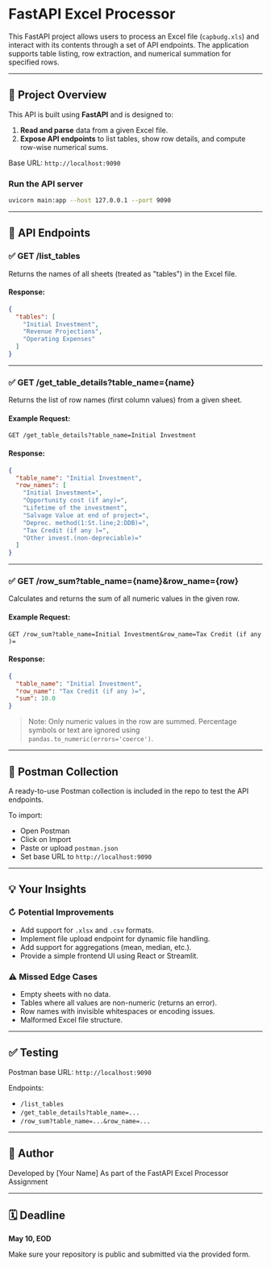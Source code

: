 # FastAPI Excel Processor

This FastAPI project allows users to process an Excel file (`capbudg.xls`) and interact with its contents through a set of API endpoints. The application supports table listing, row extraction, and numerical summation for specified rows.

---

## 🚀 Project Overview

This API is built using **FastAPI** and is designed to:

1. **Read and parse** data from a given Excel file.
2. **Expose API endpoints** to list tables, show row details, and compute row-wise numerical sums.

Base URL: `http://localhost:9090`

### Run the API server

```bash
uvicorn main:app --host 127.0.0.1 --port 9090
```

---

## 📌 API Endpoints

### ✅ GET /list\_tables

Returns the names of all sheets (treated as "tables") in the Excel file.

#### Response:

```json
{
  "tables": [
    "Initial Investment",
    "Revenue Projections",
    "Operating Expenses"
  ]
}
```

---

### ✅ GET /get\_table\_details?table\_name={name}

Returns the list of row names (first column values) from a given sheet.

#### Example Request:

```
GET /get_table_details?table_name=Initial Investment
```

#### Response:

```json
{
  "table_name": "Initial Investment",
  "row_names": [
    "Initial Investment=",
    "Opportunity cost (if any)=",
    "Lifetime of the investment",
    "Salvage Value at end of project=",
    "Deprec. method(1:St.line;2:DDB)=",
    "Tax Credit (if any )=",
    "Other invest.(non-depreciable)="
  ]
}
```

---

### ✅ GET /row\_sum?table\_name={name}\&row\_name={row}

Calculates and returns the sum of all numeric values in the given row.

#### Example Request:

```
GET /row_sum?table_name=Initial Investment&row_name=Tax Credit (if any )=
```

#### Response:

```json
{
  "table_name": "Initial Investment",
  "row_name": "Tax Credit (if any )=",
  "sum": 10.0
}
```

> Note: Only numeric values in the row are summed. Percentage symbols or text are ignored using `pandas.to_numeric(errors='coerce')`.

---

## 🧪 Postman Collection

A ready-to-use Postman collection is included in the repo to test the API endpoints.

To import:

* Open Postman
* Click on Import
* Paste or upload `postman.json`
* Set base URL to `http://localhost:9090`

---

## 💡 Your Insights

### ↻ Potential Improvements

* Add support for `.xlsx` and `.csv` formats.
* Implement file upload endpoint for dynamic file handling.
* Add support for aggregations (mean, median, etc.).
* Provide a simple frontend UI using React or Streamlit.

### ⚠️ Missed Edge Cases

* Empty sheets with no data.
* Tables where all values are non-numeric (returns an error).
* Row names with invisible whitespaces or encoding issues.
* Malformed Excel file structure.

---

## ✅ Testing

Postman base URL: `http://localhost:9090`

Endpoints:

* `/list_tables`
* `/get_table_details?table_name=...`
* `/row_sum?table_name=...&row_name=...`

---

## 📝 Author

Developed by \[Your Name]
As part of the FastAPI Excel Processor Assignment

---

## 🗓️ Deadline

**May 10, EOD**

Make sure your repository is public and submitted via the provided form.
